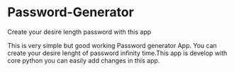 # Password-Generator
Create your desire length password with this app

This is very simple but good working Password generator App. You can create your desire lenght of password infinity time.This app is develop with core python you can easily add changes in this app.
